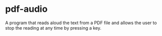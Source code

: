 # pdf-audio
A program that reads aloud the text from a PDF file and allows the user to stop the reading at any time by pressing a key.

